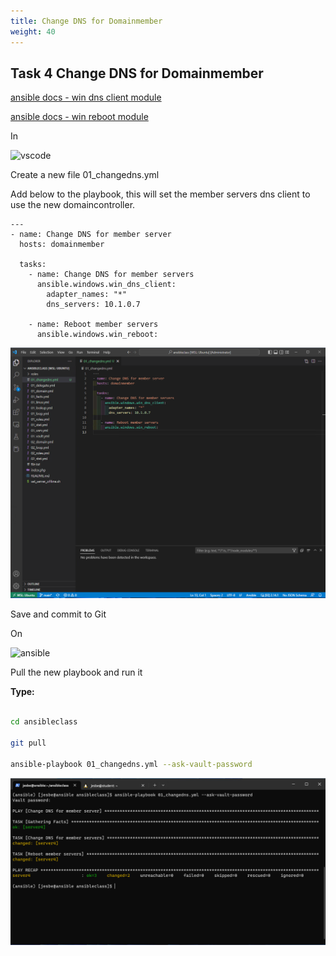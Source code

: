 ```yaml
---
title: Change DNS for Domainmember
weight: 40
---
```


## Task 4 Change DNS for Domainmember

[ansible docs - win dns client module](https://docs.ansible.com/ansible/latest/collections/ansible/windows/win_dns_client_module.html)

[ansible docs - win reboot module](https://docs.ansible.com/ansible/latest/collections/ansible/windows/win_reboot_module.html)

In

![vscode](/images/student-vscode.png)

Create a new file 01_changedns.yml

Add below to the playbook, this will set the member servers dns client to use the new domaincontroller.

```ansible
---
- name: Change DNS for member server
  hosts: domainmember

  tasks:
    - name: Change DNS for member servers
      ansible.windows.win_dns_client:
        adapter_names: "*"
        dns_servers: 10.1.0.7

    - name: Reboot member servers
      ansible.windows.win_reboot:

```

![Alt text](images/07_changedns.png?raw=true "changedns playbook")

Save and commit to Git

On

![ansible](/images/ansible.png)

Pull the new playbook and run it

**Type:**

```bash

cd ansibleclass

git pull

ansible-playbook 01_changedns.yml --ask-vault-password

```

![Alt text](images/08_changedns_run.png?raw=true "changedns playbook run")
